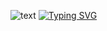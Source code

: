 <!-- <img src="https://user-images.githubusercontent.com/73215393/209188833-5892a721-3b92-48f7-a9df-d460909e42c3.png" alt='my name'> -->
![text](https://user-images.githubusercontent.com/73215393/209188833-5892a721-3b92-48f7-a9df-d460909e42c3.png)
[![Typing SVG](https://readme-typing-svg.demolab.com/?lines=Welcome+to+my+GitHub;Frontend+Developer)](https://git.io/typing-svg)
